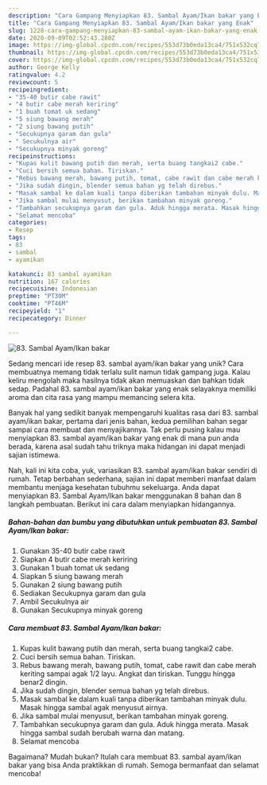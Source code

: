 ```yaml
---
description: "Cara Gampang Menyiapkan 83. Sambal Ayam/Ikan bakar yang Enak"
title: "Cara Gampang Menyiapkan 83. Sambal Ayam/Ikan bakar yang Enak"
slug: 1228-cara-gampang-menyiapkan-83-sambal-ayam-ikan-bakar-yang-enak
date: 2020-09-09T02:52:43.280Z
image: https://img-global.cpcdn.com/recipes/553d73b0eda13ca4/751x532cq70/83-sambal-ayamikan-bakar-foto-resep-utama.jpg
thumbnail: https://img-global.cpcdn.com/recipes/553d73b0eda13ca4/751x532cq70/83-sambal-ayamikan-bakar-foto-resep-utama.jpg
cover: https://img-global.cpcdn.com/recipes/553d73b0eda13ca4/751x532cq70/83-sambal-ayamikan-bakar-foto-resep-utama.jpg
author: George Kelly
ratingvalue: 4.2
reviewcount: 5
recipeingredient:
- "35-40 butir cabe rawit"
- "4 butir cabe merah keriring"
- "1 buah tomat uk sedang"
- "5 siung bawang merah"
- "2 siung bawang putih"
- "Secukupnya garam dan gula"
- " Secukulnya air"
- "Secukupnya minyak goreng"
recipeinstructions:
- "Kupas kulit bawang putih dan merah, serta buang tangkai2 cabe."
- "Cuci bersih semua bahan. Tiriskan."
- "Rebus bawang merah, bawang putih, tomat, cabe rawit dan cabe merah keriting sampai agak 1/2 layu. Angkat dan tiriskan. Tunggu hingga benar2 dingin."
- "Jika sudah dingin, blender semua bahan yg telah direbus."
- "Masak sambal ke dalam kuali tanpa diberikan tambahan minyak dulu. Masak hingga sambal agak menyusut airnya."
- "Jika sambal mulai menyusut, berikan tambahan minyak goreng."
- "Tambahkan secukupnya garam dan gula. Aduk hingga merata. Masak hingga sambal sudah berubah warna dan matang."
- "Selamat mencoba"
categories:
- Resep
tags:
- 83
- sambal
- ayamikan

katakunci: 83 sambal ayamikan 
nutrition: 167 calories
recipecuisine: Indonesian
preptime: "PT30M"
cooktime: "PT46M"
recipeyield: "1"
recipecategory: Dinner

---
```



![83. Sambal Ayam/Ikan bakar](https://img-global.cpcdn.com/recipes/553d73b0eda13ca4/751x532cq70/83-sambal-ayamikan-bakar-foto-resep-utama.jpg)

Sedang mencari ide resep 83. sambal ayam/ikan bakar yang unik? Cara membuatnya memang tidak terlalu sulit namun tidak gampang juga. Kalau keliru mengolah maka hasilnya tidak akan memuaskan dan bahkan tidak sedap. Padahal 83. sambal ayam/ikan bakar yang enak selayaknya memiliki aroma dan cita rasa yang mampu memancing selera kita.



Banyak hal yang sedikit banyak mempengaruhi kualitas rasa dari 83. sambal ayam/ikan bakar, pertama dari jenis bahan, kedua pemilihan bahan segar sampai cara membuat dan menyajikannya. Tak perlu pusing kalau mau menyiapkan 83. sambal ayam/ikan bakar yang enak di mana pun anda berada, karena asal sudah tahu triknya maka hidangan ini dapat menjadi sajian istimewa.


Nah, kali ini kita coba, yuk, variasikan 83. sambal ayam/ikan bakar sendiri di rumah. Tetap berbahan sederhana, sajian ini dapat memberi manfaat dalam membantu menjaga kesehatan tubuhmu sekeluarga. Anda dapat menyiapkan 83. Sambal Ayam/Ikan bakar menggunakan 8 bahan dan 8 langkah pembuatan. Berikut ini cara dalam menyiapkan hidangannya.

<!--inarticleads1-->

##### Bahan-bahan dan bumbu yang dibutuhkan untuk pembuatan 83. Sambal Ayam/Ikan bakar:

1. Gunakan 35-40 butir cabe rawit
1. Siapkan 4 butir cabe merah keriring
1. Gunakan 1 buah tomat uk sedang
1. Siapkan 5 siung bawang merah
1. Gunakan 2 siung bawang putih
1. Sediakan Secukupnya garam dan gula
1. Ambil  Secukulnya air
1. Gunakan Secukupnya minyak goreng




<!--inarticleads2-->

##### Cara membuat 83. Sambal Ayam/Ikan bakar:

1. Kupas kulit bawang putih dan merah, serta buang tangkai2 cabe.
1. Cuci bersih semua bahan. Tiriskan.
1. Rebus bawang merah, bawang putih, tomat, cabe rawit dan cabe merah keriting sampai agak 1/2 layu. Angkat dan tiriskan. Tunggu hingga benar2 dingin.
1. Jika sudah dingin, blender semua bahan yg telah direbus.
1. Masak sambal ke dalam kuali tanpa diberikan tambahan minyak dulu. Masak hingga sambal agak menyusut airnya.
1. Jika sambal mulai menyusut, berikan tambahan minyak goreng.
1. Tambahkan secukupnya garam dan gula. Aduk hingga merata. Masak hingga sambal sudah berubah warna dan matang.
1. Selamat mencoba




Bagaimana? Mudah bukan? Itulah cara membuat 83. sambal ayam/ikan bakar yang bisa Anda praktikkan di rumah. Semoga bermanfaat dan selamat mencoba!
